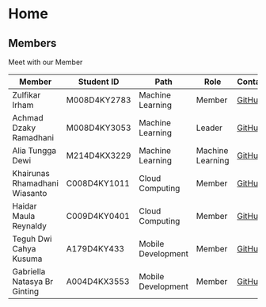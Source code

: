# Home

## Members
Meet with our Member

| Member       | Student ID | Path         | Role    | Contacts  | Email                |
|--------------|------------|--------------|---------|-----------|----------------------|
| Zulfikar Irham  | M008D4KY2783     | Machine Learning | Member  | [GitHub](https://github.com/zulfikar03) | alice@example.com     |
| Achmad Dzaky Ramadhani  | M008D4KY3053     | Machine Learning      | Leader  | [GitHub](https://github.com/feverlash) | bob@example.com       |
| Alia Tungga Dewi   | M214D4KX3229     | Machine Learning    | Machine Learning  | [GitHub](https://github.com/Aliatungga) | charlie@example.com   |
| Khairunas Rhamadhani Wiasanto | C008D4KY1011     | Cloud Computing           | Member  | [GitHub](https://github.com/khairunas001) | diana@example.com     |
| Haidar Maula Reynaldy   | C009D4KY0401     | Cloud Computing | Member | [GitHub](https://github.com/haidarmaula) | evan@example.com      |
| Teguh Dwi Cahya Kusuma   | A179D4KY433     | Mobile Development | Member | [GitHub](https://github.com/wicahma) | evan@example.com      |
| Gabriella Natasya Br Ginting   | A004D4KX3553     | Mobile Development | Member | [GitHub](https://github.com/Gabbynts) | evan@example.com      |

